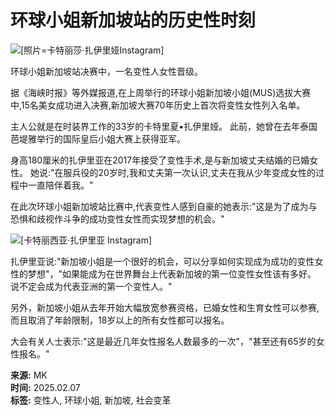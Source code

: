 # 环球小姐新加坡站的历史性时刻

![[照片=卡特丽莎·扎伊里娅Instagram]](https://wimg.mk.co.kr/news/cms/202409/02/news-p.v1.20240902.2b1ee98fdcf74ef893c3742e55663633_P1.jpg)

环球小姐新加坡站决赛中，一名变性人女性晋级。

据《海峡时报》等外媒报道,在上周举行的环球小姐新加坡小姐(MUS)选拔大赛中,15名美女成功进入决赛,新加坡大赛70年历史上首次将变性女性列入名单。

主人公就是在时装界工作的33岁的卡特里夏•扎伊里娅。 此前，她曾在去年泰国芭堤雅举行的国际皇后小姐大赛上获得亚军。

身高180厘米的扎伊里亚在2017年接受了变性手术,是与新加坡丈夫结婚的已婚女性。 她说:"在服兵役的20岁时,我和丈夫第一次认识,丈夫在我从少年变成女性的过程中一直陪伴着我。"

在此次环球小姐新加坡站比赛中,代表变性人感到自豪的她表示:"这是为了成为与恐惧和歧视作斗争的成功变性女性而实现梦想的机会。"

![[卡特丽西亚·扎伊里亚 Instagram]](https://wimg.mk.co.kr/news/cms/202409/02/news-p.v1.20240902.602c4482fab8496b997d0e33ca853f29_P1.jpg)

扎伊里亚说:"新加坡小姐是一个很好的机会，可以分享如何实现成为成功的变性女性的梦想"，"如果能成为在世界舞台上代表新加坡的第一位变性女性该有多好。 说不定会成为代表亚洲的第一个变性人。"

另外，新加坡小姐从去年开始大幅放宽参赛资格，已婚女性和生育女性可以参赛,而且取消了年龄限制，18岁以上的所有女性都可以报名。

大会有关人士表示:"这是最近几年女性报名人数最多的一次"，"甚至还有65岁的女性报名。" 

**来源:** MK  
**时间:** 2025.02.07  
**标签:** 变性人, 环球小姐, 新加坡, 社会变革